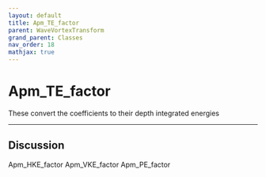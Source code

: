 ```yaml
---
layout: default
title: Apm_TE_factor
parent: WaveVortexTransform
grand_parent: Classes
nav_order: 18
mathjax: true
---
```


#  Apm_TE_factor

These convert the coefficients to their depth integrated energies


---

## Discussion
Apm_HKE_factor
          Apm_VKE_factor
          Apm_PE_factor
